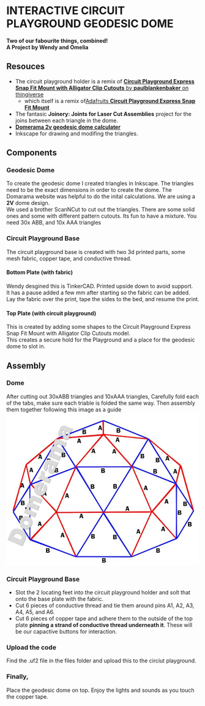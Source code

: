 # INTERACTIVE CIRCUIT PLAYGROUND GEODESIC DOME
**Two of our fabourite things, combined!**  
**A Project by Wendy and Omelia**  

## Resouces
* The circuit playground holder is a remix of [**Circuit Playground Express Snap Fit Mount with Alligator Clip Cutouts** by **paulblankenbaker** on thingiverse](https://www.thingiverse.com/thing:3982715)
    * which itself is a remix of[Adafruits **Circuit Playground Express Snap Fit Mount**](https://www.thingiverse.com/thing:3878226)
* The fantasic **Joinery: Joints for Laser Cut Assemblies** project for the joins between each triangle in the dome.
* [**Domerama 2v geodesic dome calculater**](http://www.domerama.com/calculators/2v-geodesic-dome-calculator/)
* Inkscape for drawing and modifing the triangles.

## Components
### Geodesic Dome
To create the geodesic dome I created triangles in Inkscape. The triangles need to be the exact dimensions in order to create the dome. The Domarama website was helpful to do the inital calculations. We are using a **2V** dome design.  
We used a brother ScanNCut to cut out the triangles. There are some solid ones and some with different pattern cutouts. Its fun to have a mixture.
You need 30x ABB, and 10x AAA triangles

### Circuit Playground Base
The circuit playground base is created with two 3d printed parts, some mesh fabric, copper tape, and conductive thread.
#### Bottom Plate (with fabric)
Wendy desgined this is TinkerCAD. Printed upside down to avoid support.  
It has a pause added a few mm after starting so the fabric can be added. Lay the fabric over the print, tape the sides to the bed, and resume the print. 

#### Top Plate (with circuit playground)
This is created by adding some shapes to the Circuit Playground Express Snap Fit Mount with Alligator Clip Cutouts model.  
This creates a secure hold for the Playground and a place for the geodesic dome to slot in.

## Assembly
### Dome
After cutting out 30xABB triangles and 10xAAA triangles, Carefully fold each of the tabs, make sure each triable is folded the same way. 
Then assembly them together following this image as a guide
![](/images/2v_assembly_large.jpg)

### Circuit Playground Base
* Slot the 2 locating feet into the circuit playground holder and solt that onto the base plate with the fabric.  
* Cut 6 pieces of conductive thread and tie them around pins A1, A2, A3, A4, A5, and A6. 
* Cut 6 pieces of copper tape and adhere them to the outside of the top plate **pinning a strand of conductive thread underneath it**. These will be our capactive buttons for interaction.

### Upload the code
Find the .uf2 file in the files folder and upload this to the circiut playground. 

### Finally,
Place the geodesic dome on top. Enjoy the lights and sounds as you touch the copper tape.